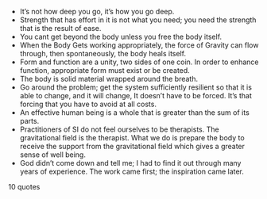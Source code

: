  - It’s not how deep you go, it’s how you go deep.
 - Strength that has effort in it is not what you need; you need the strength that is the result of ease.
 - You cant get beyond the body unless you free the body itself.
 - When the Body Gets working appropriately, the force of Gravity can flow through, then spontaneously, the body heals itself.
 - Form and function are a unity, two sides of one coin. In order to enhance function, appropriate form must exist or be created.
 - The body is solid material wrapped around the breath.
 - Go around the problem; get the system sufficiently resilient so that it is able to change, and it will change, It doesn’t have to be forced. It’s that forcing that you have to avoid at all costs.
 - An effective human being is a whole that is greater than the sum of its parts.
 - Practitioners of SI do not feel ourselves to be therapists. The gravitational field is the therapist. What we do is prepare the body to receive the support from the gravitational field which gives a greater sense of well being.
 - God didn’t come down and tell me; I had to find it out through many years of experience. The work came first; the inspiration came later.

10 quotes